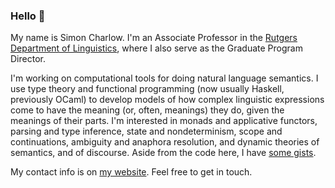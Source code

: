 ### Hello 👋

My name is Simon Charlow. I'm an Associate Professor in the [Rutgers
Department of Linguistics](https://ling.rutgers.edu), where I also serve as
the Graduate Program Director.

I'm working on computational tools for doing natural language semantics. I use
type theory and functional programming (now usually Haskell, previously OCaml)
to develop models of how complex linguistic expressions come to have the
meaning (or, often, meanings) they do, given the meanings of their parts.
I'm interested in monads and applicative functors, parsing and type inference,
state and nondeterminism, scope and continuations, ambiguity and anaphora
resolution, and dynamic theories of semantics, and of discourse. Aside from
the code here, I have [some gists](https://gist.github.com/schar).

My contact info is on [my website](https://simoncharlow.com). Feel free to get
in touch.
